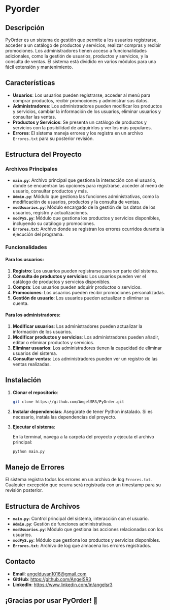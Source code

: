 # Pyorder

## Descripción

PyOrder es un sistema de gestión que permite a los usuarios registrarse, acceder a un catálogo de productos y servicios, realizar compras y recibir promociones. Los administradores tienen acceso a funcionalidades adicionales, como la gestión de usuarios, productos y servicios, y la consulta de ventas. El sistema está dividido en varios módulos para una fácil extensión y mantenimiento.

## Características

- **Usuarios**: Los usuarios pueden registrarse, acceder al menú para comprar productos, recibir promociones y administrar sus datos.
- **Administradores**: Los administradores pueden modificar los productos y servicios, cambiar la información de los usuarios, eliminar usuarios y consultar las ventas.
- **Productos y Servicios**: Se presenta un catálogo de productos y servicios con la posibilidad de adquirirlos y ver los más populares.
- **Errores**: El sistema maneja errores y los registra en un archivo `Errores.txt` para su posterior revisión.

## Estructura del Proyecto

### Archivos Principales

- **`main.py`**: Archivo principal que gestiona la interacción con el usuario, donde se encuentran las opciones para registrarse, acceder al menú de usuario, consultar productos y más.
- **`Admin.py`**: Módulo que gestiona las funciones administrativas, como la modificación de usuarios, productos y la consulta de ventas.
- **`modUsuarios.py`**: Módulo encargado de la gestión de los datos de los usuarios, registro y actualizaciones.
- **`modPyS.py`**: Módulo que gestiona los productos y servicios disponibles, incluyendo su catálogo y promociones.
- **`Errores.txt`**: Archivo donde se registran los errores ocurridos durante la ejecución del programa.

### Funcionalidades

#### Para los usuarios:

1. **Registro**: Los usuarios pueden registrarse para ser parte del sistema.
2. **Consulta de productos y servicios**: Los usuarios pueden ver el catálogo de productos y servicios disponibles.
3. **Compra**: Los usuarios pueden adquirir productos o servicios.
4. **Promociones**: Los usuarios pueden recibir promociones personalizadas.
5. **Gestión de usuario**: Los usuarios pueden actualizar o eliminar su cuenta.

#### Para los administradores:

1. **Modificar usuarios**: Los administradores pueden actualizar la información de los usuarios.
2. **Modificar productos y servicios**: Los administradores pueden añadir, editar o eliminar productos y servicios.
3. **Eliminar usuarios**: Los administradores tienen la capacidad de eliminar usuarios del sistema.
4. **Consultar ventas**: Los administradores pueden ver un registro de las ventas realizadas.

## Instalación

1. **Clonar el repositorio**:

   ```bash
   git clone https://github.com/AngelSR3/PyOrder.git
   ```
2. **Instalar dependencias**:
   Asegúrate de tener Python instalado. Si es necesario, instala las dependencias del proyecto.

3. **Ejecutar el sistema**:
   
   En la terminal, navega a la carpeta del proyecto y ejecuta el archivo principal:

   ```bash
   python main.py
   ```
## Manejo de Errores

El sistema registra todos los errores en un archivo de log `Errores.txt`. Cualquier excepción que ocurra será registrada con un timestamp para su revisión posterior.

## Estructura de Archivos

- **`main.py`**: Control principal del sistema, interacción con el usuario.
- **`Admin.py`**: Gestión de funciones administrativas.
- **`modUsuarios.py`**: Módulo que gestiona las acciones relacionadas con los usuarios.
- **`modPyS.py`**: Módulo que gestiona los productos y servicios disponibles.
- **`Errores.txt`**: Archivo de log que almacena los errores registrados.

## Contacto

- **Email**: angelduvan1016@gmail.com
- **GitHub**: https://github.com/AngelSR3
- **LinkedIn**: https://www.linkedin.com/in/angelsr3

## ¡Gracias por usar PyOrder! 🎉
